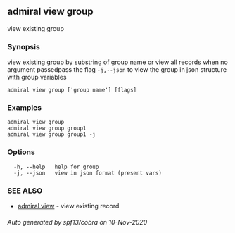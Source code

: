 ## admiral view group

view existing group

### Synopsis

view existing group by substring of group name or view all records when no argument passedpass the flag `-j,--json` to view the group in json structure with group variables

```
admiral view group ['group name'] [flags]
```

### Examples

```
admiral view group
admiral view group group1
admiral view group group1 -j
```

### Options

```
  -h, --help   help for group
  -j, --json   view in json format (present vars)
```

### SEE ALSO

* [admiral view](admiral_view.md)	 - view existing record

###### Auto generated by spf13/cobra on 10-Nov-2020
